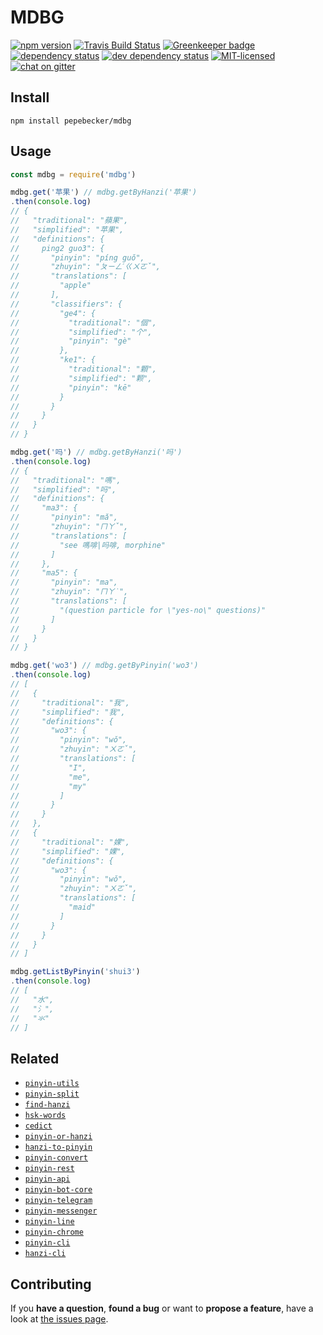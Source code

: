# MDBG

[![npm version](https://img.shields.io/npm/v/mdbg.svg)](https://www.npmjs.com/package/mdbg)
[![Travis Build Status](https://travis-ci.org/pepebecker/mdbg.svg)](https://travis-ci.org/pepebecker/mdbg)
[![Greenkeeper badge](https://badges.greenkeeper.io/pepebecker/mdbg.svg)](https://greenkeeper.io/)
[![dependency status](https://img.shields.io/david/pepebecker/mdbg.svg)](https://david-dm.org/pepebecker/mdbg)
[![dev dependency status](https://img.shields.io/david/dev/pepebecker/mdbg.svg)](https://david-dm.org/pepebecker/mdbg#info=devDependencies)
[![MIT-licensed](https://img.shields.io/github/license/pepebecker/mdbg.svg)](https://opensource.org/licenses/MIT)
[![chat on gitter](https://badges.gitter.im/pepebecker.svg)](https://gitter.im/pepebecker)

## Install

```shell
npm install pepebecker/mdbg
```

## Usage

```js
const mdbg = require('mdbg')

mdbg.get('苹果') // mdbg.getByHanzi('苹果')
.then(console.log)
// {
//   "traditional": "蘋果",
//   "simplified": "苹果",
//   "definitions": {
//     ping2 guo3": {
//       "pinyin": "píng guǒ",
//       "zhuyin": "ㄆㄧㄥˊㄍㄨㄛˇ",
//       "translations": [
//         "apple"
//       ],
//       "classifiers": {
//         "ge4": {
//           "traditional": "個",
//           "simplified": "个",
//           "pinyin": "gè"
//         },
//         "ke1": {
//           "traditional": "顆",
//           "simplified": "颗",
//           "pinyin": "kē"
//         }
//       }
//     }
//   }
// }

mdbg.get('吗') // mdbg.getByHanzi('吗')
.then(console.log)
// {
//   "traditional": "嗎",
//   "simplified": "吗",
//   "definitions": {
//     "ma3": {
//       "pinyin": "mǎ",
//       "zhuyin": "ㄇㄚˇ",
//       "translations": [
//         "see 嗎啡|吗啡, morphine"
//       ]
//     },
//     "ma5": {
//       "pinyin": "ma",
//       "zhuyin": "ㄇㄚ˙",
//       "translations": [
//         "(question particle for \"yes-no\" questions)"
//       ]
//     }
//   }
// }

mdbg.get('wo3') // mdbg.getByPinyin('wo3')
.then(console.log)
// [
//   {
//     "traditional": "我",
//     "simplified": "我",
//     "definitions": {
//       "wo3": {
//         "pinyin": "wǒ",
//         "zhuyin": "ㄨㄛˇ",
//         "translations": [
//           "I",
//           "me",
//           "my"
//         ]
//       }
//     }
//   },
//   {
//     "traditional": "婐",
//     "simplified": "婐",
//     "definitions": {
//       "wo3": {
//         "pinyin": "wǒ",
//         "zhuyin": "ㄨㄛˇ",
//         "translations": [
//           "maid"
//         ]
//       }
//     }
//   }
// ]

mdbg.getListByPinyin('shui3')
.then(console.log)
// [
//   "水",
//   "氵",
//   "氺"
// ]
```

## Related

- [`pinyin-utils`](https://github.com/pepebecker/pinyin-utils)
- [`pinyin-split`](https://github.com/pepebecker/pinyin-split)
- [`find-hanzi`](https://github.com/pepebecker/find-hanzi)
- [`hsk-words`](https://github.com/pepebecker/hsk-words)
- [`cedict`](https://github.com/pepebecker/cedict)
- [`pinyin-or-hanzi`](https://github.com/pepebecker/pinyin-or-hanzi)
- [`hanzi-to-pinyin`](https://github.com/pepebecker/hanzi-to-pinyin)
- [`pinyin-convert`](https://github.com/pepebecker/pinyin-convert)
- [`pinyin-rest`](https://github.com/pepebecker/pinyin-rest)
- [`pinyin-api`](https://github.com/pepebecker/pinyin-api)
- [`pinyin-bot-core`](https://github.com/pepebecker/pinyin-bot-core)
- [`pinyin-telegram`](https://github.com/pepebecker/pinyin-telegram)
- [`pinyin-messenger`](https://github.com/pepebecker/pinyin-messenger)
- [`pinyin-line`](https://github.com/pepebecker/pinyin-line)
- [`pinyin-chrome`](https://github.com/pepebecker/pinyin-chrome)
- [`pinyin-cli`](https://github.com/pepebecker/pinyin-cli)
- [`hanzi-cli`](https://github.com/pepebecker/hanzi-cli)

## Contributing

If you **have a question**, **found a bug** or want to **propose a feature**, have a look at [the issues page](https://github.com/pepebecker/mdbg/issues).
